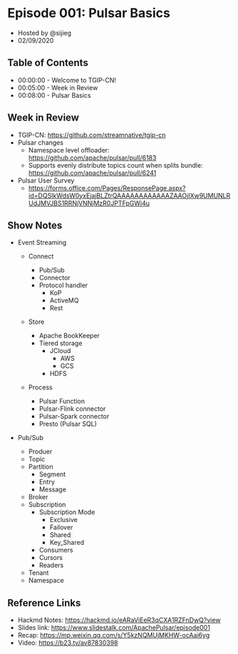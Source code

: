 # Episode 001: Pulsar Basics

- Hosted by @sijieg
- 02/09/2020

## Table of Contents

- 00:00:00 - Welcome to TGIP-CN!
- 00:05:00 - Week in Review
- 00:08:00 - Pulsar Basics

## Week in Review

- TGIP-CN: https://github.com/streamnative/tgip-cn
- Pulsar changes
    - Namespace level offloader: https://github.com/apache/pulsar/pull/6183
    - Supports evenly distribute topics count when splits bundle: https://github.com/apache/pulsar/pull/6241
- Pulsar User Survey
    - https://forms.office.com/Pages/ResponsePage.aspx?id=DQSIkWdsW0yxEjajBLZtrQAAAAAAAAAAAAZAAOjIXw9UMUNLRUdJMVJBS1RRNjVNNjMzR0JPTFpGWi4u

## Show Notes

- Event Streaming

    - Connect
        - Pub/Sub
        - Connector
        - Protocol handler
            - KoP
            - ActiveMQ
            - Rest
    - Store
        - Apache BookKeeper
        - Tiered storage
            - JCloud
                - AWS
                - GCS
            - HDFS
            
    - Process 
        - Pulsar Function
        - Pulsar-Flink connector
        - Pulsar-Spark connector
        - Presto (Pulsar SQL)
        
- Pub/Sub
    - Produer
    - Topic
    - Partition
        - Segment
        - Entry
        - Message
    - Broker
    - Subscription
        - Subscription Mode
            - Exclusive
            - Failover
            - Shared
            - Key_Shared
        - Consumers
        - Cursors
        - Readers
    - Tenant
    - Namespace

## Reference Links

- Hackmd Notes: https://hackmd.io/eARaViEeR3qCXA1RZFnDwQ?view
- Slides link: https://www.slidestalk.com/ApachePulsar/episode001
- Recap: https://mp.weixin.qq.com/s/Y5kzNQMUjMKHW-ocAai6yg
- Video: https://b23.tv/av87830398
